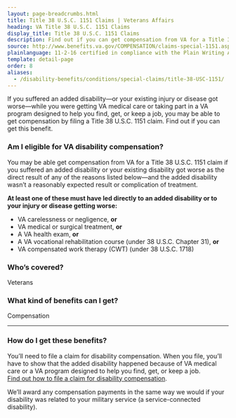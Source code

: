 ```yaml
---
layout: page-breadcrumbs.html
title: Title 38 U.S.C. 1151 Claims | Veterans Affairs
heading: VA Title 38 U.S.C. 1151 Claims
display_title: Title 38 U.S.C. 1151 Claims
description: Find out if you can get compensation from VA for a Title 38 U.S.C. 1151 claim. You may have a claim if you suffered an added disability—or your existing injury or disease got worse—while you were getting VA medical care or taking part in a VA program designed to help you find, get, or keep a job.
source: http://www.benefits.va.gov/COMPENSATION/claims-special-1151.asp
plainlanguage: 11-2-16 certified in compliance with the Plain Writing Act
template: detail-page
order: 8
aliases:
  - /disability-benefits/conditions/special-claims/title-38-USC-1151/
---
```


<div class="va-introtext">

If you suffered an added disability—or your existing injury or disease got worse—while you were getting VA medical care or taking part in a VA program designed to help you find, get, or keep a job, you may be able to get compensation by filing a Title 38 U.S.C. 1151 claim. Find out if you can get this benefit. 

</div>

<div class="feature" markdown="1">

### Am I eligible for VA disability compensation?

You may be able get compensation from VA for a Title 38 U.S.C. 1151 claim if you suffered an added disability or your existing disability got worse as the direct result of any of the reasons listed below—and the added disability wasn’t a reasonably expected result or complication of treatment.

**At least one of these must have led directly to an added disability or to your injury or disease getting worse:**
  - VA carelessness or negligence, **or**
  - VA medical or surgical treatment, **or**
  - A VA health exam, **or**
  - A VA vocational rehabilitation course (under 38 U.S.C. Chapter 31), **or**
  - VA compensated work therapy (CWT) (under 38 U.S.C. 1718)
  
### Who’s covered?
Veterans
</div>

### What kind of benefits can I get?

Compensation 

-----

### How do I get these benefits?

You’ll need to file a claim for disability compensation. When you file, you’ll have to show that the added disability happened because of VA medical care or a VA program designed to help you find, get, or keep a job. <br>
[Find out how to file a claim for disability compensation](/disability/how-to-file-claim/).

We’ll award any compensation payments in the same way we would if your disability was related to your military service (a service-connected disability).




